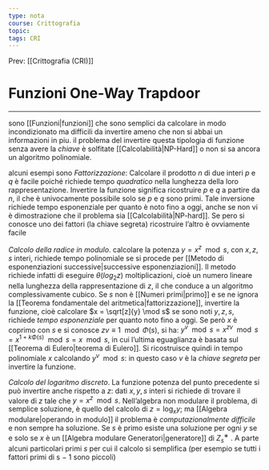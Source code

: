 ```yaml
---
type: nota
course: Crittografia
topic: 
tags: CRI
---
```


Prev: [[Crittografia (CRI)]]

# Funzioni One-Way Trapdoor
---
sono [[Funzioni|funzioni]] che sono semplici da calcolare in modo incondizionato ma difficili da invertire ameno che non si abbai un informazioni in piu.
il problema del invertire questa tipologia di funzione senza avere la _chiave_ è solfitate [[Calcolabilità\|NP-Hard]] o non si sa ancora un algoritmo polinomiale.

alcuni esempi sono
_Fattorizzazione_: Calcolare il prodotto $n$ di due interi $p$ e $q$ è  facile poiché richiede tempo _quadratico_ nella lunghezza della loro rappresentazione. Invertire la funzione significa ricostruire $p$ e $q$ a partire da $n$, il che è univocamente possibile solo se $p$ e $q$ sono primi. Tale inversione richiede tempo esponenziale per quanto è noto fino a oggi, anche se non vi è dimostrazione che il problema sia [[Calcolabilità|NP-hard]]. Se pero si conosce uno dei fattori (la chiave segreta) ricostruire l’altro è ovviamente facile

_Calcolo della radice in modulo_. calcolare la potenza $y = x^z \mod s$, con $x, z, s$ interi, richiede tempo polinomiale se si procede per [[Metodo di esponenziazioni successive|successive esponenziazioni]]. Il metodo richiede infatti di eseguire $\theta(log_2 z)$ moltiplicazioni, cioè un numero lineare nella lunghezza della rappresentazione di $z$, il che conduce a un algoritmo complessivamente cubico. 
Se $s$ non è [[Numeri primi|primo]] e se ne ignora la [[Teorema fondamentale del aritmetica|fattorizzazione]], invertire la funzione, cioè calcolare $x = \sqrt[z]{y} \mod s$ se sono noti $y, z, s$, richiede _tempo esponenziale_ per quanto noto fino a oggi. Se però $x$ è coprimo con $s$ e si conosce  $z v \equiv 1 \mod \Phi(s)$, si ha: $y^v \mod s = x^{zv} \mod s = x^{1+k\Phi(s)} \mod s = x \mod s$, in cui l’ultima eguaglianza è basata sul [[Teorema di Eulero|teorema di Eulero]]. Si ricostruisce quindi in tempo polinomiale $x$ calcolando $y^v \mod s$: in questo caso $v$ è la _chiave segreta_ per invertire la funzione.


_Calcolo del logaritmo discreto_. La funzione potenza del punto precedente si può invertire anche rispetto a $z$: dati  $x, y, s$ interi si richiede di trovare il valore di $z$ tale che $y = x^z \mod s$. Nell’algebra non modulare il problema, di semplice soluzione, è quello del calcolo di $z=\log_{x} y$; ma [[Algebra modulare|operando in modulo]] il problema è _computazionalmente difficile_ e non sempre ha soluzione. Se $s$ è primo esiste una soluzione per ogni $y$ se e solo se $x$ è un [[Algebra modulare Generatori|generatore]] di $Z^{∗}_{s}$ . A parte alcuni particolari primi $s$ per cui il calcolo si semplifica (per esempio se tutti i fattori primi di s − 1 sono piccoli)